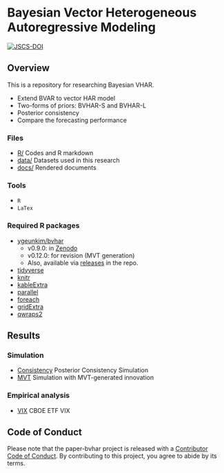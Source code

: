 
# Bayesian Vector Heterogeneous Autoregressive Modeling

<!-- badges: start -->

[![JSCS-DOI](https://img.shields.io/badge/JSCS-10.1080/00949655.2023.2281644-brightgreen.svg)](https://doi.org/10.1080/00949655.2023.2281644)
<!-- badges: end -->

## Overview

This is a repository for researching Bayesian VHAR.

- Extend BVAR to vector HAR model
- Two-forms of priors: BVHAR-S and BVHAR-L
- Posterior consistency
- Compare the forecasting performance

### Files

- [R/](https://github.com/ygeunkim/paper-bvhar/tree/master/r) Codes and
  R markdown
- [data/](https://github.com/ygeunkim/paper-bvhar/tree/master/data)
  Datasets used in this research
- [docs/](https://github.com/ygeunkim/paper-bvhar/tree/master/docs)
  Rendered documents

### Tools

- `R`
- `LaTex`

### Required R packages

- [ygeunkim/bvhar](https://github.com/ygeunkim/bvhar)
  - v0.9.0: in [Zenodo](https://doi.org/10.5281/zenodo.6814790)
  - v0.12.0: for revision (MVT generation)
  - Also, available via
    [releases](https://github.com/ygeunkim/bvhar/releases) in the repo.
- [tidyverse](https://www.tidyverse.org)
- [knitr](https://yihui.org/knitr/)
- [kableExtra](https://haozhu233.github.io/kableExtra/)
- [parallel](https://stat.ethz.ch/R-manual/R-devel/library/parallel/doc/parallel.pdf)
- [foreach](https://github.com/RevolutionAnalytics/foreach)
- [gridExtra](https://cran.r-project.org/web/packages/gridExtra/index.html)
- [qwraps2](https://cran.r-project.org/web/packages/qwraps2/index.html)

## Results

### Simulation

- [Consistency](https://github.com/ygeunkim/paper-bvhar/blob/master/docs/sim-consistency.md)
  Posterior Consistency Simulation
- [MVT](https://github.com/ygeunkim/paper-bvhar/blob/master/docs/sim-stylized.md)
  Simulation with MVT-generated innovation

### Empirical analysis

- [VIX](https://github.com/ygeunkim/paper-bvhar/blob/master/docs/analysis.md)
  CBOE ETF VIX

## Code of Conduct

Please note that the paper-bvhar project is released with a [Contributor
Code of
Conduct](https://contributor-covenant.org/version/2/0/CODE_OF_CONDUCT.html).
By contributing to this project, you agree to abide by its terms.
